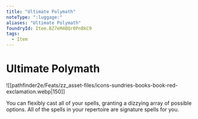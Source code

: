 ```yaml
---
title: "Ultimate Polymath"
noteType: ":luggage:"
aliases: "Ultimate Polymath"
foundryId: Item.BZ7eM4BQr0PnBkC9
tags:
  - Item
---
```


# Ultimate Polymath
![[pathfinder2e/Feats/zz_asset-files/icons-sundries-books-book-red-exclamation.webp|150]]

You can flexibly cast all of your spells, granting a dizzying array of possible options. All of the spells in your repertoire are signature spells for you.
